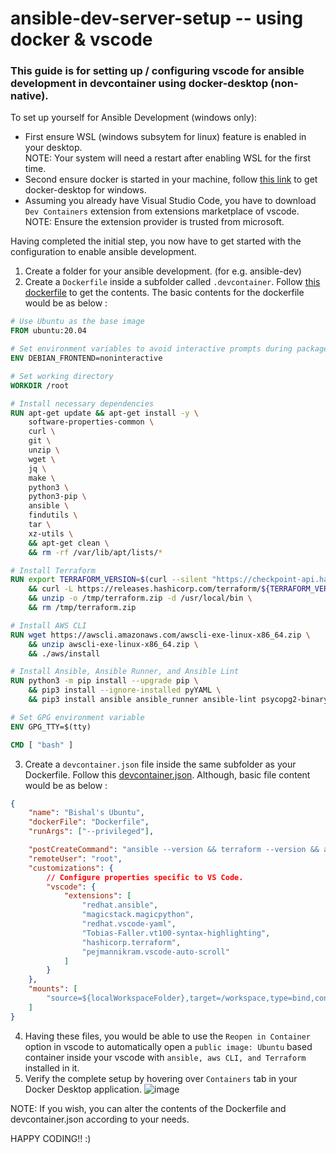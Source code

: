 # ansible-dev-server-setup -- using docker & vscode
### This guide is for setting up / configuring vscode for ansible development in devcontainer using docker-desktop (non-native).

To set up yourself for Ansible Development (windows only):
- First ensure WSL (windows subsytem for linux) feature is enabled in your desktop. <br>
NOTE: Your system will need a restart after enabling WSL for the first time.
- Second ensure docker is started in your machine, follow [this link](https://docs.docker.com/desktop/setup/install/windows-install/) to get docker-desktop for windows.
- Assuming you already have Visual Studio Code, you have to download `Dev Containers` extension from extensions marketplace of vscode. <br>
NOTE: Ensure the extension provider is trusted from microsoft.

Having completed the initial step, you now have to get started with the configuration to enable ansible development.
1. Create a folder for your ansible development. (for e.g. ansible-dev)
2. Create a `Dockerfile` inside a subfolder called `.devcontainer`. Follow [this dockerfile](.devcontainer/Dockerfile) to get the contents.
The basic contents for the dockerfile would be as below :
```Dockerfile
# Use Ubuntu as the base image
FROM ubuntu:20.04

# Set environment variables to avoid interactive prompts during package installation
ENV DEBIAN_FRONTEND=noninteractive

# Set working directory
WORKDIR /root

# Install necessary dependencies
RUN apt-get update && apt-get install -y \
    software-properties-common \
    curl \
    git \
    unzip \
    wget \
    jq \
    make \
    python3 \
    python3-pip \
    ansible \
    findutils \
    tar \
    xz-utils \
    && apt-get clean \
    && rm -rf /var/lib/apt/lists/*

# Install Terraform
RUN export TERRAFORM_VERSION=$(curl --silent "https://checkpoint-api.hashicorp.com/v1/check/terraform" | jq --raw-output ".current_version") \
    && curl -L https://releases.hashicorp.com/terraform/${TERRAFORM_VERSION}/terraform_${TERRAFORM_VERSION}_linux_amd64.zip -o /tmp/terraform.zip \
    && unzip -o /tmp/terraform.zip -d /usr/local/bin \
    && rm /tmp/terraform.zip

# Install AWS CLI
RUN wget https://awscli.amazonaws.com/awscli-exe-linux-x86_64.zip \
    && unzip awscli-exe-linux-x86_64.zip \
    && ./aws/install

# Install Ansible, Ansible Runner, and Ansible Lint
RUN python3 -m pip install --upgrade pip \
    && pip3 install --ignore-installed pyYAML \
    && pip3 install ansible ansible_runner ansible-lint psycopg2-binary

# Set GPG environment variable
ENV GPG_TTY=$(tty)

CMD [ "bash" ]
```
3. Create a `devcontainer.json` file inside the same subfolder as your Dockerfile. Follow this [devcontainer.json](.devcontainer/devcontainer.json). Although, basic file content would be as below :
```JSON
{
    "name": "Bishal's Ubuntu",
    "dockerFile": "Dockerfile",
    "runArgs": ["--privileged"],

    "postCreateCommand": "ansible --version && terraform --version && aws --version",
    "remoteUser": "root",
    "customizations": {
		// Configure properties specific to VS Code.
		"vscode": {
			"extensions": [
				"redhat.ansible",
				"magicstack.magicpython",
				"redhat.vscode-yaml",
				"Tobias-Faller.vt100-syntax-highlighting",
                "hashicorp.terraform",
                "pejmannikram.vscode-auto-scroll"
			]
		}
	},
    "mounts": [
        "source=${localWorkspaceFolder},target=/workspace,type=bind,consistency=cached"
    ]
}
```
4. Having these files, you would be able to use the `Reopen in Container` option in vscode to automatically open a `public image: Ubuntu` based container inside your vscode with `ansible, aws CLI, and Terraform` installed in it.
5. Verify the complete setup by hovering over `Containers` tab in your Docker Desktop application.
   ![image](https://github.com/user-attachments/assets/73ed54b2-71f0-4b96-90fd-943081c2703a)

NOTE: If you wish, you can alter the contents of the Dockerfile and devcontainer.json according to your needs.

HAPPY CODING!! :)
